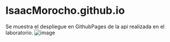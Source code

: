 # IsaacMorocho.github.io
Se muestra el despliegue en GithubPages de la api realizada en el laboratorio.
![image](https://github.com/user-attachments/assets/55e7a430-cd79-41a9-b27b-610e50ea668b)
